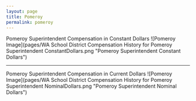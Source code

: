 ```yaml
---
layout: page
title: Pomeroy
permalink: pomeroy
---
```



Pomeroy Superintendent Compensation in Constant Dollars
![Pomeroy Image](pages/WA School District Compensation History for Pomeroy Superintendent ConstantDollars.png "Pomeroy Superintendent Constant Dollars")
___

Pomeroy Superintendent Compensation in Current Dollars
![Pomeroy Image](pages/WA School District Compensation History for Pomeroy Superintendent NominalDollars.png "Pomeroy Superintendent Nominal Dollars")